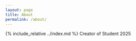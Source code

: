 ```yaml
---
layout: page
title: About
permalink: /about/
---
```


{% include_relative ../index.md %}
Creator of Student 2025
